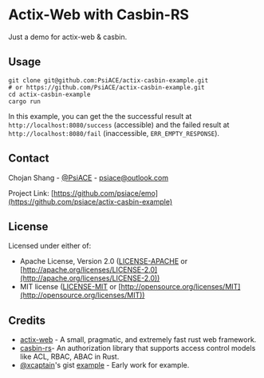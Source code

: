 # Actix-Web with Casbin-RS

Just a demo for actix-web & casbin.

## Usage

```shell
git clone git@github.com:PsiACE/actix-casbin-example.git
# or https://github.com/PsiACE/actix-casbin-example.git
cd actix-casbin-example
cargo run
```

In this example, you can get the the successful result at `http://localhost:8080/success` (accessible) and the failed result at `http://localhost:8080/fail` (inaccessible, `ERR_EMPTY_RESPONSE`).

## Contact

Chojan Shang - [@PsiACE](https://github.com/psiace) - <psiace@outlook.com>

Project Link: [https://github.com/psiace/emo](https://github.com/psiace/actix-casbin-example)

## License

Licensed under either of:

- Apache License, Version 2.0 ([LICENSE-APACHE](./LICENSE-APACHE) or [http://apache.org/licenses/LICENSE-2.0](http://apache.org/licenses/LICENSE-2.0))
- MIT license ([LICENSE-MIT](./LICENSE-MIT) or [http://opensource.org/licenses/MIT](http://opensource.org/licenses/MIT))

## Credits

- [actix-web](https://github.com/actix/actix-web) - A small, pragmatic, and extremely fast rust web framework.
- [casbin-rs](https://github.com/casbin/casbin-rs)- An authorization library that supports access control models like ACL, RBAC, ABAC in Rust.
- [@xcaptain](https://github.com/xcaptain/)'s gist [example](gist.github.com/xcaptain/19ee94b330e2dbb0ed8798d836d5e48b) - Early work for example.
